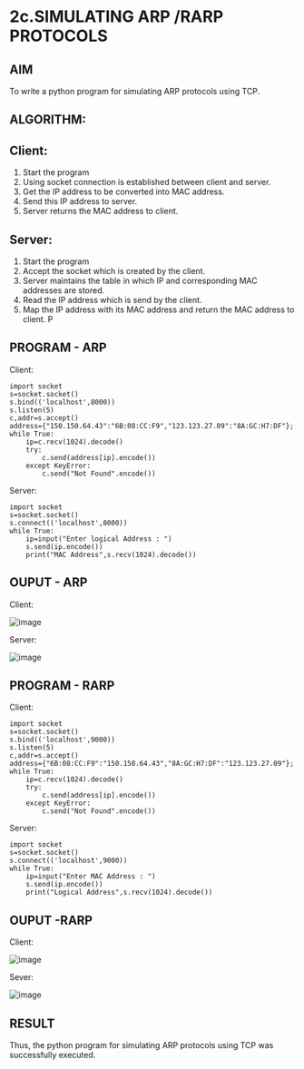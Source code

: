 # 2c.SIMULATING ARP /RARP PROTOCOLS
## AIM
To write a python program for simulating ARP protocols using TCP.
## ALGORITHM:
## Client:
1. Start the program
2. Using socket connection is established between client and server.
3. Get the IP address to be converted into MAC address.
4. Send this IP address to server.
5. Server returns the MAC address to client.
## Server:
1. Start the program
2. Accept the socket which is created by the client.
3. Server maintains the table in which IP and corresponding MAC addresses are
stored.
4. Read the IP address which is send by the client.
5. Map the IP address with its MAC address and return the MAC address to client.
P
## PROGRAM - ARP
Client:
```
import socket
s=socket.socket()
s.bind(('localhost',8000))
s.listen(5)
c,addr=s.accept()
address={"150.150.64.43":"6B:08:CC:F9","123.123.27.09":"8A:GC:H7:DF"};
while True:
    ip=c.recv(1024).decode()
    try:
        c.send(address[ip].encode())
    except KeyError:
        c.send("Not Found".encode())
```
Server:
```
import socket
s=socket.socket()
s.connect(('localhost',8000))
while True:
    ip=input("Enter logical Address : ")
    s.send(ip.encode())
    print("MAC Address",s.recv(1024).decode())
```
## OUPUT - ARP
Client:

![image](https://github.com/user-attachments/assets/31c6be89-2894-47a1-a47a-7ae6ab4c83f0)

Server:

![image](https://github.com/user-attachments/assets/e364b614-4421-406c-b780-8a4d0d19cdf8)

## PROGRAM - RARP
Client:
```
import socket
s=socket.socket()
s.bind(('localhost',9000))
s.listen(5)
c,addr=s.accept()
address={"6B:08:CC:F9":"150.150.64.43","8A:GC:H7:DF":"123.123.27.09"};
while True:
    ip=c.recv(1024).decode()
    try:
        c.send(address[ip].encode())
    except KeyError:
        c.send("Not Found".encode())
```
Server:
```
import socket
s=socket.socket()
s.connect(('localhost',9000))
while True:
    ip=input("Enter MAC Address : ")
    s.send(ip.encode())
    print("Logical Address",s.recv(1024).decode())
```
## OUPUT -RARP
Client:

![image](https://github.com/user-attachments/assets/f2799bda-4b9c-4948-9c80-75ae619d52cf)

Sever:

![image](https://github.com/user-attachments/assets/f822845f-6223-48b8-a20b-d6499f78b1d9)

## RESULT
Thus, the python program for simulating ARP protocols using TCP was successfully 
executed.
